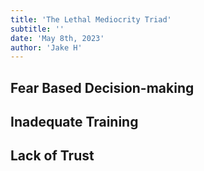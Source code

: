 ```yaml
---
title: 'The Lethal Mediocrity Triad'
subtitle: ''
date: 'May 8th, 2023'
author: 'Jake H'
---
```


## **Fear Based Decision-making**

## **Inadequate Training**

## **Lack of Trust**
